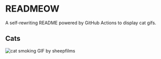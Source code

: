 # READMEOW

A self-rewriting README powered by GitHub Actions to display cat gifs.

## Cats

![cat smoking GIF by sheepfilms](https://media1.giphy.com/media/l0ExdMHUDKteztyfe/200.gif?cid=9acd02da0n8x4nage57plslpm4zpab0uxv6iyfrizeivv6md&ep=v1_gifs_search&rid=200.gif&ct=g)

